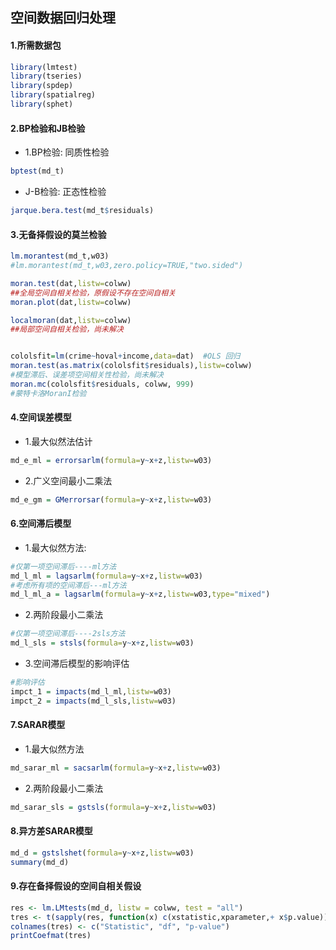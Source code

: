 ## 空间数据回归处理

#### 1.所需数据包

```R
library(lmtest)
library(tseries)
library(spdep)
library(spatialreg)
library(sphet)
```



#### 2.BP检验和JB检验

- 1.BP检验: 同质性检验

```R
bptest(md_t)
```

- J-B检验: 正态性检验

```R
jarque.bera.test(md_t$residuals)
```



#### 3.无备择假设的莫兰检验

```R
lm.morantest(md_t,w03)
#lm.morantest(md_t,w03,zero.policy=TRUE,"two.sided") 

moran.test(dat,listw=colww)    
##全局空间自相关检验，原假设不存在空间自相关
moran.plot(dat,listw=colww)

localmoran(dat,listw=colww)   
##局部空间自相关检验，尚未解决


cololsfit=lm(crime~hoval+income,data=dat)  #OLS 回归
moran.test(as.matrix(cololsfit$residuals),listw=colww)    
#模型滞后、误差项空间相关性检验，尚未解决
moran.mc(cololsfit$residuals, colww, 999) 
#蒙特卡洛MoranI检验
```



#### 4.空间误差模型

- 1.最大似然法估计

```R
md_e_ml = errorsarlm(formula=y~x+z,listw=w03)
```

- 2.广义空间最小二乘法
```R
md_e_gm = GMerrorsar(formula=y~x+z,listw=w03)
```



#### 6.空间滞后模型
- 1.最大似然方法: 

```R
#仅第一项空间滞后----ml方法
md_l_ml = lagsarlm(formula=y~x+z,listw=w03)
#考虑所有项的空间滞后---ml方法
md_l_ml_a = lagsarlm(formula=y~x+z,listw=w03,type="mixed")
```
- 2.两阶段最小二乘法
```R
#仅第一项空间滞后----2sls方法
md_l_sls = stsls(formula=y~x+z,listw=w03)
```
- 3.空间滞后模型的影响评估
```R
#影响评估
impct_1 = impacts(md_l_ml,listw=w03)
impct_2 = impacts(md_l_sls,listw=w03) 
```



#### 7.SARAR模型

- 1.最大似然方法
```R
md_sarar_ml = sacsarlm(formula=y~x+z,listw=w03)
```
- 2.两阶段最小二乘法
```R
md_sarar_sls = gstsls(formula=y~x+z,listw=w03)            
```



#### 8.异方差SARAR模型

```R
md_d = gstslshet(formula=y~x+z,listw=w03)
summary(md_d)
```



#### 9.存在备择假设的空间自相关假设

```R
res <- lm.LMtests(md_d, listw = colww, test = "all")
tres <- t(sapply(res, function(x) c(xstatistic,xparameter,+ x$p.value)))
colnames(tres) <- c("Statistic", "df", "p-value")
printCoefmat(tres)
```

